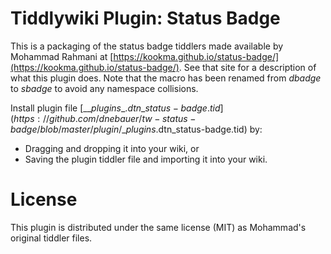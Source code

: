 # Tiddlywiki Plugin: Status Badge

This is a packaging of the status badge tiddlers made available by Mohammad
Rahmani at
[https://kookma.github.io/status-badge/](https://kookma.github.io/status-badge/).
See that site for a description of what this plugin does. Note that the macro
has been renamed from _dbadge_ to _sbadge_ to avoid any namespace collisions.

Install plugin file
[$\_\_plugins\_.dtn\_status-badge.tid](https://github.com/dnebauer/tw-status-badge/blob/master/plugin/$__plugins_.dtn_status-badge.tid) by:

* Dragging and dropping it into your wiki, or
* Saving the plugin tiddler file and importing it into your wiki.

# License #

This plugin is distributed under the same license (MIT) as Mohammad's original
tiddler files.
